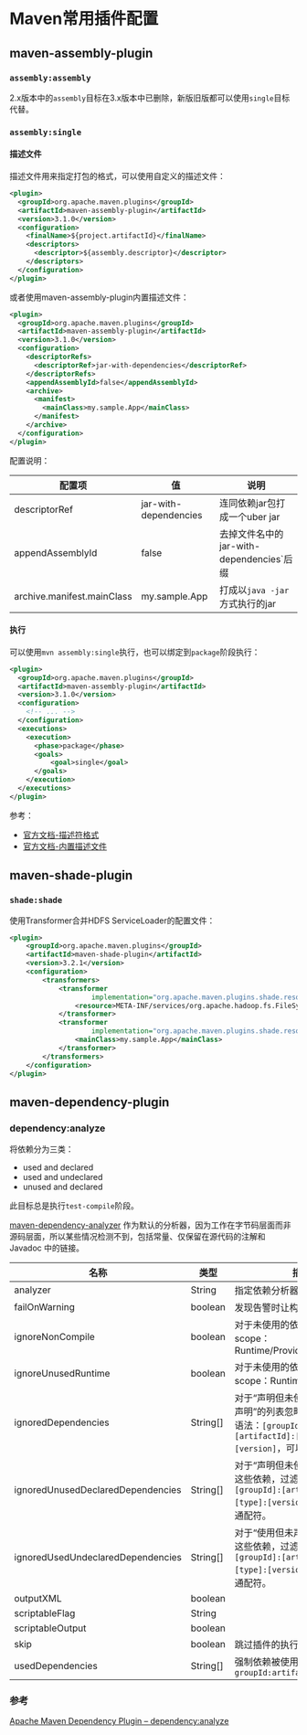 # Maven常用插件配置

## maven-assembly-plugin

### `assembly:assembly`

2.x版本中的`assembly`目标在3.x版本中已删除，新版旧版都可以使用`single`目标代替。

### `assembly:single`

#### 描述文件

描述文件用来指定打包的格式，可以使用自定义的描述文件：

```xml
<plugin>
  <groupId>org.apache.maven.plugins</groupId>
  <artifactId>maven-assembly-plugin</artifactId>
  <version>3.1.0</version>
  <configuration>
    <finalName>${project.artifactId}</finalName>
    <descriptors>
      <descriptor>${assembly.descriptor}</descriptor>
    </descriptors>
  </configuration>
</plugin>
```

或者使用maven-assembly-plugin内置描述文件：

```xml
<plugin>
  <groupId>org.apache.maven.plugins</groupId>
  <artifactId>maven-assembly-plugin</artifactId>
  <version>3.1.0</version>
  <configuration>
    <descriptorRefs>
      <descriptorRef>jar-with-dependencies</descriptorRef>
    </descriptorRefs>
    <appendAssemblyId>false</appendAssemblyId>
    <archive>
      <manifest>
        <mainClass>my.sample.App</mainClass>
      </manifest>
    </archive>
  </configuration>
</plugin>
```

配置说明：

| 配置项                     | 值                    | 说明                                     |
| -------------------------- | --------------------- | ---------------------------------------- |
| descriptorRef              | jar-with-dependencies | 连同依赖jar包打成一个uber jar            |
| appendAssemblyId           | false                 | 去掉文件名中的jar-with-dependencies`后缀 |
| archive.manifest.mainClass | my.sample.App         | 打成以`java -jar`方式执行的jar           |

#### 执行

可以使用`mvn assembly:single`执行，也可以绑定到`package`阶段执行：

```xml
<plugin>
  <groupId>org.apache.maven.plugins</groupId>
  <artifactId>maven-assembly-plugin</artifactId>
  <version>3.1.0</version>
  <configuration>
    <!-- ... -->
  </configuration>
  <executions>
    <execution>
      <phase>package</phase>
      <goals>
          <goal>single</goal>
      </goals>
    </execution>
  </executions>
</plugin>
```

参考：

- [官方文档-描述符格式](http://maven.apache.org/plugins/maven-assembly-plugin/assembly.html)
- [官方文档-内置描述文件](http://maven.apache.org/plugins/maven-assembly-plugin/descriptor-refs.html#)

## maven-shade-plugin

### `shade:shade`

使用Transformer合并HDFS ServiceLoader的配置文件：

```xml
<plugin>
    <groupId>org.apache.maven.plugins</groupId>
    <artifactId>maven-shade-plugin</artifactId>
    <version>3.2.1</version>
    <configuration>
        <transformers>
            <transformer
                    implementation="org.apache.maven.plugins.shade.resource.AppendingTransformer">
                <resource>META-INF/services/org.apache.hadoop.fs.FileSystem</resource>
            </transformer>
            <transformer
                    implementation="org.apache.maven.plugins.shade.resource.ManifestResourceTransformer">
                <mainClass>my.sample.App</mainClass>
            </transformer>
        </transformers>
    </configuration>
</plugin>
```

## maven-dependency-plugin

### dependency:analyze

将依赖分为三类：

- used and declared
- used and undeclared
- unused and declared

此目标总是执行`test-compile`阶段。

[maven-dependency-analyzer](http://maven.apache.org/shared/maven-dependency-analyzer/) 作为默认的分析器，因为工作在字节码层面而非源码层面，所以某些情况检测不到，包括常量、仅保留在源代码的注解和 Javadoc 中的链接。

| 名称                              | 类型     | 描述                                                         |
| --------------------------------- | -------- | ------------------------------------------------------------ |
| analyzer                          | String   | 指定依赖分析器                                               |
| failOnWarning                     | boolean  | 发现告警时让构建失败                                         |
| ignoreNonCompile                  | boolean  | 对于未使用的依赖分析忽略这些scope：Runtime/Provided/Test/System |
| ignoreUnusedRuntime               | boolean  | 对于未使用的依赖分析忽略这些scope：Runtime                   |
| ignoredDependencies               | String[] | 对于“声明但未使用”和“使用但未声明”的列表忽略这些依赖，过滤语法：`[groupId]:[artifactId]:[type]:[version]`，可以使用`*`通配符。 |
| ignoredUnusedDeclaredDependencies | String[] | 对于“声明但未使用”的列表忽略这些依赖，过滤语法：`[groupId]:[artifactId]:[type]:[version]`，可以使用`*`通配符。 |
| ignoredUsedUndeclaredDependencies | String[] | 对于“使用但未声明”的列表忽略这些依赖，过滤语法：`[groupId]:[artifactId]:[type]:[version]`，可以使用`*`通配符。 |
| outputXML                         | boolean  |                                                              |
| scriptableFlag                    | String   |                                                              |
| scriptableOutput                  | boolean  |                                                              |
| skip                              | boolean  | 跳过插件的执行                                               |
| usedDependencies                  | String[] | 强制依赖被使用，依赖格式：`groupId:artifactId`               |

### 参考

[Apache Maven Dependency Plugin – dependency:analyze](https://maven.apache.org/plugins/maven-dependency-plugin/)
